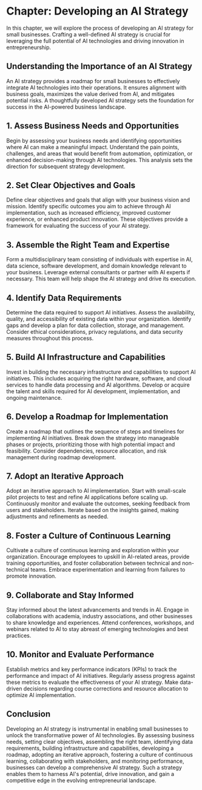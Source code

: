 Chapter: Developing an AI Strategy
==================================

In this chapter, we will explore the process of developing an AI strategy for small businesses. Crafting a well-defined AI strategy is crucial for leveraging the full potential of AI technologies and driving innovation in entrepreneurship.

**Understanding the Importance of an AI Strategy**
--------------------------------------------------

An AI strategy provides a roadmap for small businesses to effectively integrate AI technologies into their operations. It ensures alignment with business goals, maximizes the value derived from AI, and mitigates potential risks. A thoughtfully developed AI strategy sets the foundation for success in the AI-powered business landscape.

**1. Assess Business Needs and Opportunities**
----------------------------------------------

Begin by assessing your business needs and identifying opportunities where AI can make a meaningful impact. Understand the pain points, challenges, and areas that would benefit from automation, optimization, or enhanced decision-making through AI technologies. This analysis sets the direction for subsequent strategy development.

**2. Set Clear Objectives and Goals**
-------------------------------------

Define clear objectives and goals that align with your business vision and mission. Identify specific outcomes you aim to achieve through AI implementation, such as increased efficiency, improved customer experience, or enhanced product innovation. These objectives provide a framework for evaluating the success of your AI strategy.

**3. Assemble the Right Team and Expertise**
--------------------------------------------

Form a multidisciplinary team consisting of individuals with expertise in AI, data science, software development, and domain knowledge relevant to your business. Leverage external consultants or partner with AI experts if necessary. This team will help shape the AI strategy and drive its execution.

**4. Identify Data Requirements**
---------------------------------

Determine the data required to support AI initiatives. Assess the availability, quality, and accessibility of existing data within your organization. Identify gaps and develop a plan for data collection, storage, and management. Consider ethical considerations, privacy regulations, and data security measures throughout this process.

**5. Build AI Infrastructure and Capabilities**
-----------------------------------------------

Invest in building the necessary infrastructure and capabilities to support AI initiatives. This includes acquiring the right hardware, software, and cloud services to handle data processing and AI algorithms. Develop or acquire the talent and skills required for AI development, implementation, and ongoing maintenance.

**6. Develop a Roadmap for Implementation**
-------------------------------------------

Create a roadmap that outlines the sequence of steps and timelines for implementing AI initiatives. Break down the strategy into manageable phases or projects, prioritizing those with high potential impact and feasibility. Consider dependencies, resource allocation, and risk management during roadmap development.

**7. Adopt an Iterative Approach**
----------------------------------

Adopt an iterative approach to AI implementation. Start with small-scale pilot projects to test and refine AI applications before scaling up. Continuously monitor and evaluate the outcomes, seeking feedback from users and stakeholders. Iterate based on the insights gained, making adjustments and refinements as needed.

**8. Foster a Culture of Continuous Learning**
----------------------------------------------

Cultivate a culture of continuous learning and exploration within your organization. Encourage employees to upskill in AI-related areas, provide training opportunities, and foster collaboration between technical and non-technical teams. Embrace experimentation and learning from failures to promote innovation.

**9. Collaborate and Stay Informed**
------------------------------------

Stay informed about the latest advancements and trends in AI. Engage in collaborations with academia, industry associations, and other businesses to share knowledge and experiences. Attend conferences, workshops, and webinars related to AI to stay abreast of emerging technologies and best practices.

**10. Monitor and Evaluate Performance**
----------------------------------------

Establish metrics and key performance indicators (KPIs) to track the performance and impact of AI initiatives. Regularly assess progress against these metrics to evaluate the effectiveness of your AI strategy. Make data-driven decisions regarding course corrections and resource allocation to optimize AI implementation.

**Conclusion**
--------------

Developing an AI strategy is instrumental in enabling small businesses to unlock the transformative power of AI technologies. By assessing business needs, setting clear objectives, assembling the right team, identifying data requirements, building infrastructure and capabilities, developing a roadmap, adopting an iterative approach, fostering a culture of continuous learning, collaborating with stakeholders, and monitoring performance, businesses can develop a comprehensive AI strategy. Such a strategy enables them to harness AI's potential, drive innovation, and gain a competitive edge in the evolving entrepreneurial landscape.
